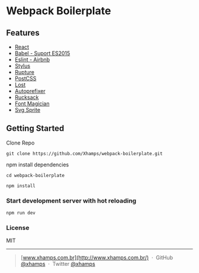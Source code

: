 # Webpack Boilerplate

## Features

- [React](https://facebook.github.io/react/)
- [Babel - Suport ES2015](https://babeljs.io/)
- [Eslint - Airbnb](http://eslint.org/)
- [Stylus](http://stylus-lang.com/)
- [Rupture](https://github.com/jescalan/rupture)
- [PostCSS](http://postcss.org/)
- [Lost](http://lostgrid.org/)
- [Autoprefixer](https://github.com/postcss/autoprefixer)
- [Rucksack](https://simplaio.github.io/rucksack/)
- [Font Magician](https://github.com/jonathantneal/postcss-font-magician)
- [Svg Sprite](https://github.com/kisenka/svg-sprite-loader)

## Getting Started

Clone Repo

````
git clone https://github.com/Xhamps/webpack-boilerplate.git
````

npm install dependencies

````
cd webpack-boilerplate

npm install
````

### Start development server with hot reloading

````
npm run dev
````

### License

MIT

---

> [www.xhamps.com.br](http://www.xhamps.com.br/) &nbsp;&middot;&nbsp;
> GitHub [@xhamps](https://github.com/xhamps) &nbsp;&middot;&nbsp;
> Twitter [@xhamps](https://twitter.com/xhamps)

